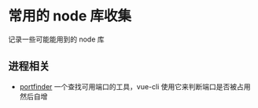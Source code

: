 # 常用的 node 库收集

记录一些可能能用到的 node 库

## 进程相关

- [portfinder](https://www.npmjs.com/package/portfinder) 一个查找可用端口的工具，vue-cli 使用它来判断端口是否被占用然后自增